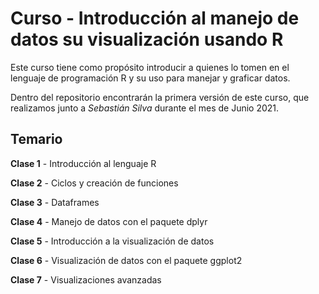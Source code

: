 # **Curso - Introducción al manejo de datos su visualización usando R**

Este curso tiene como propósito introducir a quienes lo tomen en el lenguaje de programación R y su uso para manejar y graficar datos. 

Dentro del repositorio encontrarán la primera versión de este curso, que realizamos junto a *Sebastián Silva* durante el mes de Junio 2021.

## Temario

**Clase 1** - Introducción al lenguaje R

**Clase 2** - Ciclos y creación de funciones 

**Clase 3** - Dataframes 

**Clase 4** - Manejo de datos con el paquete dplyr

**Clase 5** - Introducción a la visualización de datos 

**Clase 6** - Visualización de datos con el paquete ggplot2

**Clase 7** - Visualizaciones avanzadas
